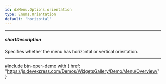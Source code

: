 ```yaml
---
id: dxMenu.Options.orientation
type: Enums.Orientation
default: 'horizontal'
---
```

---
##### shortDescription
Specifies whether the menu has horizontal or vertical orientation.

---
#include btn-open-demo with {
    href: "https://js.devexpress.com/Demos/WidgetsGallery/Demo/Menu/Overview/"
}